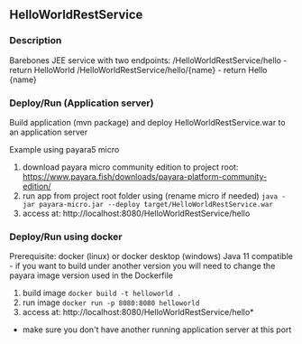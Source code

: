 ## HelloWorldRestService ##
### Description ###
Barebones JEE service with two endpoints:
/HelloWorldRestService/hello - return HelloWorld
/HelloWorldRestService/hello/{name} - return Hello {name}


### Deploy/Run (Application server) ###
Build application (mvn package) and deploy HelloWorldRestService.war to an application server

Example using payara5 micro
1. download payara micro community edition to project root: https://www.payara.fish/downloads/payara-platform-community-edition/
1. run app from project root folder using (rename micro if needed) `java -jar payara-micro.jar --deploy target/HelloWorldRestService.war`
1. access at: http://localhost:8080/HelloWorldRestService/hello

### Deploy/Run using docker ###
Prerequisite: docker (linux) or docker desktop (windows)
Java 11 compatible - if you want to build under another version you will need to change the payara image version used in
the Dockerfile

1. build image `docker build -t helloworld .`
1. run image `docker run -p 8080:8080 helloworld`
1. access at: http://localhost:8080/HelloWorldRestService/hello*

* make sure you don't have another running application server at this port


